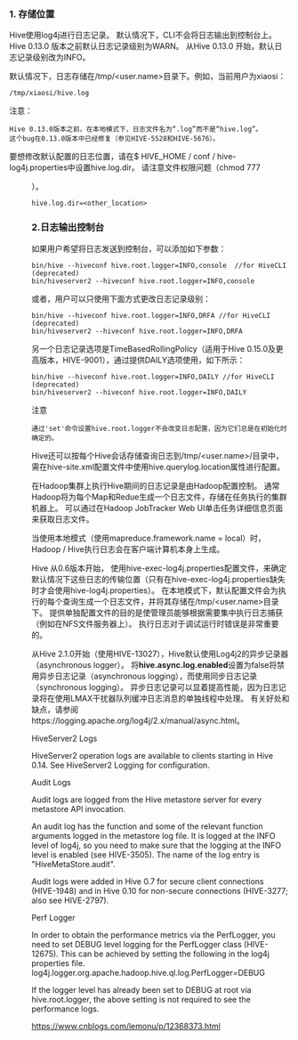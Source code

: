 ### 1. 存储位置

Hive使用log4j进行日志记录。 默认情况下，CLI不会将日志输出到控制台上。 Hive 0.13.0 版本之前默认日志记录级别为WARN。 从Hive 0.13.0 开始，默认日志记录级别改为INFO。

默认情况下，日志存储在/tmp/<user.name>目录下。例如，当前用户为xiaosi：
```
/tmp/xiaosi/hive.log
```
注意：
```
Hive 0.13.0版本之前，在本地模式下，日志文件名为“.log”而不是“hive.log”。
这个bug在0.13.0版本中已经修复（参见HIVE-5528和HIVE-5676）。
```
要想修改默认配置的日志位置，请在$ HIVE_HOME / conf / hive-log4j.properties中设置hive.log.dir。 请注意文件权限问题（chmod 777 <dir>）。

```
hive.log.dir=<other_location>
```

### 2.日志输出控制台

如果用户希望将日志发送到控制台，可以添加如下参数：
```
bin/hive --hiveconf hive.root.logger=INFO,console  //for HiveCLI (deprecated)
bin/hiveserver2 --hiveconf hive.root.logger=INFO,console
```
或者，用户可以只使用下面方式更改日志记录级别：
```
bin/hive --hiveconf hive.root.logger=INFO,DRFA //for HiveCLI (deprecated)
bin/hiveserver2 --hiveconf hive.root.logger=INFO,DRFA
```
另一个日志记录选项是TimeBasedRollingPolicy（适用于Hive 0.15.0及更高版本，HIVE-9001），通过提供DAILY选项使用，如下所示：
```
bin/hive --hiveconf hive.root.logger=INFO,DAILY //for HiveCLI (deprecated)
bin/hiveserver2 --hiveconf hive.root.logger=INFO,DAILY
```

注意
```
通过'set'命令设置hive.root.logger不会改变日志配置，因为它们总是在初始化时确定的。
```






Hive还可以按每个Hive会话存储查询日志到/tmp/<user.name>/目录中，需在hive-site.xml配置文件中使用hive.querylog.location属性进行配置。

在Hadoop集群上执行Hive期间的日志记录是由Hadoop配置控制。 通常Hadoop将为每个Map和Redue生成一个日志文件，存储在任务执行的集群机器上。 可以通过在Hadoop JobTracker Web UI单击任务详细信息页面来获取日志文件。

当使用本地模式（使用mapreduce.framework.name = local）时，Hadoop / Hive执行日志会在客户端计算机本身上生成。

Hive 从0.6版本开始， 使用hive-exec-log4j.properties配置文件，来确定默认情况下这些日志的传输位置（只有在hive-exec-log4j.properties缺失时才会使用hive-log4j.properties）。 在本地模式下，默认配置文件会为执行的每个查询生成一个日志文件，并将其存储在/tmp/<user.name>目录下。 提供单独配置文件的目的是使管理员能够根据需要集中执行日志捕获（例如在NFS文件服务器上）。 执行日志对于调试运行时错误是非常重要的。

从Hive 2.1.0开始（使用HIVE-13027），Hive默认使用Log4j2的异步记录器（asynchronous logger）。 将**hive.async.log.enabled**设置为false将禁用异步日志记录（asynchronous logging），而使用同步日志记录（synchronous logging）。 异步日志记录可以显着提高性能，因为日志记录将在使用LMAX干扰器队列缓冲日志消息的单独线程中处理。 有关好处和缺点，请参阅https://logging.apache.org/log4j/2.x/manual/async.html。

HiveServer2 Logs

HiveServer2 operation logs are available to clients starting in Hive 0.14. See HiveServer2 Logging for configuration.

Audit Logs

Audit logs are logged from the Hive metastore server for every metastore API invocation.

An audit log has the function and some of the relevant function arguments logged in the metastore log file. It is logged at the INFO level of log4j, so you need to make sure that the logging at the INFO level is enabled (see HIVE-3505). The name of the log entry is "HiveMetaStore.audit".

 Audit logs were added in Hive 0.7 for secure client connections (HIVE-1948) and in Hive 0.10 for non-secure connections (HIVE-3277; also see HIVE-2797).

 Perf Logger

In order to obtain the performance metrics via the PerfLogger, you need to set DEBUG level logging for the PerfLogger class (HIVE-12675). This can be achieved by setting the following in the log4j properties file.
log4j.logger.org.apache.hadoop.hive.ql.log.PerfLogger=DEBUG

If the logger level has already been set to DEBUG at root via hive.root.logger, the above setting is not required to see the performance logs.


https://www.cnblogs.com/lemonu/p/12368373.html
